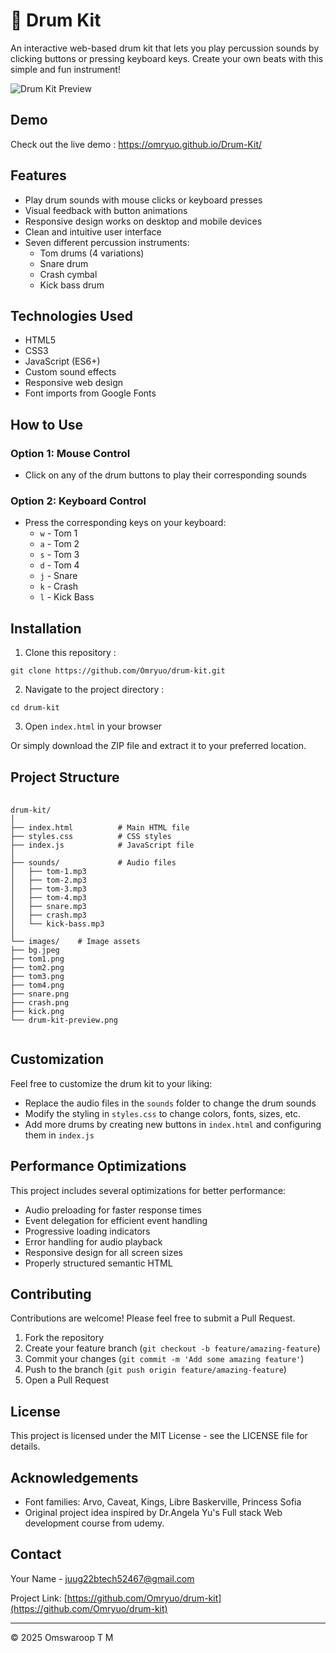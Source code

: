 # 🥁 Drum Kit

An interactive web-based drum kit that lets you play percussion sounds by clicking buttons or pressing keyboard keys. Create your own beats with this simple and fun instrument!

![Drum Kit Preview](./images/drum-kit-preview.png)

## Demo

Check out the live demo : https://omryuo.github.io/Drum-Kit/

## Features

- Play drum sounds with mouse clicks or keyboard presses
- Visual feedback with button animations
- Responsive design works on desktop and mobile devices
- Clean and intuitive user interface
- Seven different percussion instruments:
  - Tom drums (4 variations)
  - Snare drum
  - Crash cymbal
  - Kick bass drum

## Technologies Used

- HTML5
- CSS3
- JavaScript (ES6+)
- Custom sound effects
- Responsive web design
- Font imports from Google Fonts

## How to Use

### Option 1: Mouse Control
- Click on any of the drum buttons to play their corresponding sounds

### Option 2: Keyboard Control
- Press the corresponding keys on your keyboard:
  - `w` - Tom 1
  - `a` - Tom 2
  - `s` - Tom 3
  - `d` - Tom 4
  - `j` - Snare
  - `k` - Crash
  - `l` - Kick Bass

## Installation

1. Clone this repository : <br>
<pre><code>git clone https://github.com/Omryuo/drum-kit.git</code></pre>

2. Navigate to the project directory : <br>
<pre><code>cd drum-kit</code></pre>

3. Open `index.html` in your browser

Or simply download the ZIP file and extract it to your preferred location.

## Project Structure
<pre>
  <code>
drum-kit/
│
├── index.html          # Main HTML file
├── styles.css          # CSS styles
├── index.js            # JavaScript file
│
├── sounds/             # Audio files
│   ├── tom-1.mp3
│   ├── tom-2.mp3
│   ├── tom-3.mp3
│   ├── tom-4.mp3
│   ├── snare.mp3
│   ├── crash.mp3
│   └── kick-bass.mp3
│
└── images/    # Image assets
├── bg.jpeg
├── tom1.png
├── tom2.png
├── tom3.png
├── tom4.png
├── snare.png
├── crash.png
├── kick.png    
└── drum-kit-preview.png
  </code>
</pre>  

## Customization

Feel free to customize the drum kit to your liking:

- Replace the audio files in the `sounds` folder to change the drum sounds
- Modify the styling in `styles.css` to change colors, fonts, sizes, etc.
- Add more drums by creating new buttons in `index.html` and configuring them in `index.js`

## Performance Optimizations

This project includes several optimizations for better performance:

- Audio preloading for faster response times
- Event delegation for efficient event handling
- Progressive loading indicators
- Error handling for audio playback
- Responsive design for all screen sizes
- Properly structured semantic HTML

## Contributing

Contributions are welcome! Please feel free to submit a Pull Request.

1. Fork the repository
2. Create your feature branch (`git checkout -b feature/amazing-feature`)
3. Commit your changes (`git commit -m 'Add some amazing feature'`)
4. Push to the branch (`git push origin feature/amazing-feature`)
5. Open a Pull Request

## License

This project is licensed under the MIT License - see the LICENSE file for details.

## Acknowledgements

- Font families: Arvo, Caveat, Kings, Libre Baskerville, Princess Sofia
- Original project idea inspired by Dr.Angela Yu's Full stack Web development course from udemy.

## Contact

Your Name - [juug22btech52467@gmail.com](mailto:juug22btech52467@gmail.com)

Project Link: [https://github.com/Omryuo/drum-kit](https://github.com/Omryuo/drum-kit)

---

© 2025 Omswaroop T M
